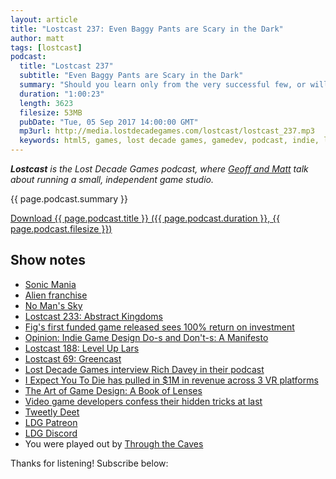 ```yaml
---
layout: article
title: "Lostcast 237: Even Baggy Pants are Scary in the Dark"
author: matt
tags: [lostcast]
podcast:
  title: "Lostcast 237"
  subtitle: "Even Baggy Pants are Scary in the Dark"
  summary: "Should you learn only from the very successful few, or will anyone do? Also game designers reveal their hidden secrets to make their games more enjoyable."
  duration: "1:00:23"
  length: 3623
  filesize: 53MB
  pubDate: "Tue, 05 Sep 2017 14:00:00 GMT"
  mp3url: http://media.lostdecadegames.com/lostcast/lostcast_237.mp3
  keywords: html5, games, lost decade games, gamedev, podcast, indie, lostcast
---
```

_**Lostcast** is the Lost Decade Games podcast, where [Geoff and Matt](/about/) talk about running a small, independent game studio._

{{ page.podcast.summary }}

<a class="download-podcast" href="{{ page.podcast.mp3url }}">
	Download {{ page.podcast.title }} ({{ page.podcast.duration }}, {{ page.podcast.filesize }})
</a>

## Show notes

* [Sonic Mania](http://www.sega.com/games/sonicmania)
* [Alien franchise](https://en.wikipedia.org/wiki/Alien_(franchise))
* [No Man's Sky](https://www.nomanssky.com/)
* [Lostcast 233: Abstract Kingdoms](http://www.lostdecadegames.com/lostcast-233/)
* [Fig's first funded game released sees 100% return on investment](http://www.gamesindustry.biz/articles/2017-08-09-figs-first-funded-game-released-sees-100-percent-return-on-investment)
* [Opinion: Indie Game Design Do-s and Don't-s: A Manifesto](https://www.gamasutra.com/view/news/117521/Opinion_Indie_Game_Design_Dos_and_Donts_A_Manifesto.php)
* [Lostcast 188: Level Up Lars](http://www.lostdecadegames.com/lostcast-188/)
* [Lostcast 69: Greencast](http://www.lostdecadegames.com/lostcast-69/)
* [Lost Decade Games interview Rich Davey in their podcast](https://phaser.io/news/2015/02/lostcast110)
* [I Expect You To Die has pulled in $1M in revenue across 3 VR platforms](https://www.gamasutra.com/view/news/304784/I_Expect_You_To_Die_has_pulled_in_1M_in_revenue_across_3_VR_platforms.php)
* [The Art of Game Design: A Book of Lenses](https://smile.amazon.com/Art-Game-Design-Book-Lenses/dp/0123694965)
* [Video game developers confess their hidden tricks at last](https://www.polygon.com/2017/9/2/16247112/video-game-developer-secrets)
* [Tweetly Deet](https://twitter.com/Gaohmee/status/903510060197744640)
* [LDG Patreon](https://www.patreon.com/lostdecadegames)
* [LDG Discord](https://discord.gg/jNHav65)
* You were played out by [Through the Caves](https://joshuamorse.bandcamp.com/track/through-the-caves)

Thanks for listening! Subscribe below:
